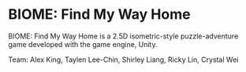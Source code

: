 # BIOME: Find My Way Home
BIOME: Find My Way Home is a 2.5D isometric-style puzzle-adventure game developed with the game engine, Unity.

Team: Alex King,
Taylen Lee-Chin,
Shirley Liang,
Ricky Lin,
Crystal Wei

